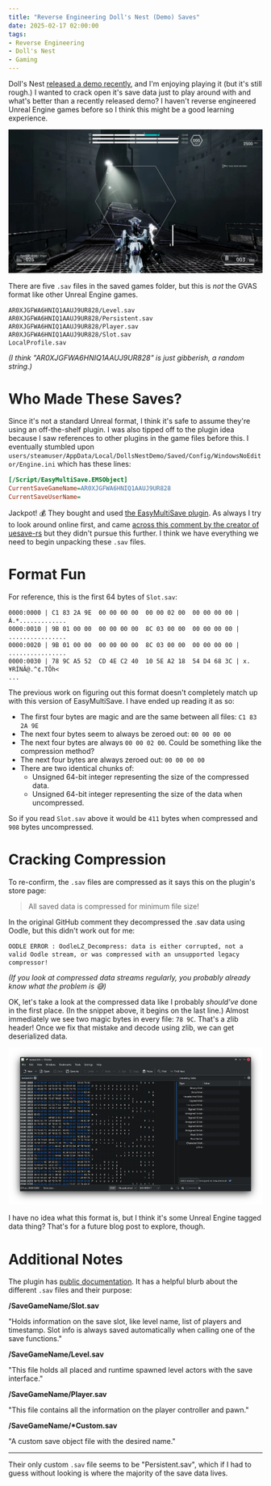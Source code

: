 ```yaml
---
title: "Reverse Engineering Doll's Nest (Demo) Saves"
date: 2025-02-17 02:00:00
tags:
- Reverse Engineering
- Doll's Nest
- Gaming
---
```


Doll's Nest [released a demo recently](https://store.steampowered.com/app/1839430/Dolls_Nest/), and I'm enjoying playing it (but it's still rough.) I wanted to crack open it's save data just to play around with and what's better than a recently released demo? I haven't reverse engineered Unreal Engine games before so I think this might be a good learning experience.

![The beginning area of the demo. It overlooks a giant pit, with several disjointed walkways leading to a giant cable in the middle of the space.](screenshot.webp)

There are five `.sav` files in the saved games folder, but this is _not_ the GVAS format like other Unreal Engine games.

```shell
AR0XJGFWA6HNIQ1AAUJ9UR828/Level.sav
AR0XJGFWA6HNIQ1AAUJ9UR828/Persistent.sav
AR0XJGFWA6HNIQ1AAUJ9UR828/Player.sav
AR0XJGFWA6HNIQ1AAUJ9UR828/Slot.sav
LocalProfile.sav
```

_(I think "AR0XJGFWA6HNIQ1AAUJ9UR828" is just gibberish, a random string.)_

# Who Made These Saves?

Since it's not a standard Unreal format, I think it's safe to assume they're using an off-the-shelf plugin. I was also tipped off to the plugin idea because I saw references to other plugins in the game files before this. I eventually stumbled upon `users/steamuser/AppData/Local/DollsNestDemo/Saved/Config/WindowsNoEditor/Engine.ini` which has these lines:

```ini
[/Script/EasyMultiSave.EMSObject]
CurrentSaveGameName=AR0XJGFWA6HNIQ1AAUJ9UR828
CurrentSaveUserName=
```

Jackpot! 💰 They bought and used [the EasyMultiSave plugin](https://www.fab.com/listings/49f745a1-cbdd-4b18-8278-22ae1075d91d). As always I try to look around online first, and came [across this comment by the creator of uesave-rs](https://github.com/trumank/uesave-rs/issues/42#issuecomment-2159210519) but they didn't pursue this further. I think we have everything we need to begin unpacking these `.sav` files.

# Format Fun

For reference, this is the first 64 bytes of `Slot.sav`:

```shell
0000:0000 | C1 83 2A 9E  00 00 00 00  00 00 02 00  00 00 00 00 | Á.*.............
0000:0010 | 9B 01 00 00  00 00 00 00  8C 03 00 00  00 00 00 00 | ................
0000:0020 | 9B 01 00 00  00 00 00 00  8C 03 00 00  00 00 00 00 | ................
0000:0030 | 78 9C A5 52  CD 4E C2 40  10 5E A2 18  54 D4 68 3C | x.¥RÍNÂ@.^¢.TÔh<
...
```

The previous work on figuring out this format doesn't completely match up with this version of EasyMultiSave. I have ended up reading it as so:
* The first four bytes are magic and are the same between all files: `C1 83 2A 9E`
* The next four bytes seem to always be zeroed out: `00 00 00 00`
* The next four bytes are always `00 00 02 00`. Could be something like the compression method?
* The next four bytes are always zeroed out: `00 00 00 00`
* There are two identical chunks of:
  * Unsigned 64-bit integer representing the size of the compressed data.
  * Unsigned 64-bit integer representing the size of the data when uncompressed.

So if you read `Slot.sav` above it would be `411` bytes when compressed and `908` bytes uncompressed.

# Cracking Compression

To re-confirm, the `.sav` files are compressed as it says this on the plugin's store page:

> All saved data is compressed for minimum file size!

In the original GitHub comment they decompressed the .sav data using Oodle, but this didn't work out for me:

```shell
OODLE ERROR : OodleLZ_Decompress: data is either corrupted, not a valid Oodle stream, or was compressed with an unsupported legacy compressor!
```

_(If you look at compressed data streams regularly, you probably already know what the problem is 😅)_

OK, let's take a look at the compressed data like I probably _should've_ done in the first place. (In the snippet above, it begins on the last line.) Almost immediately we see two magic bytes in every file: `78 9C`. That's a zlib header! Once we fix that mistake and decode using zlib, we can get deserialized data.

![Screenshot of Okteta showing the decoded save game.](output.webp)

I have no idea what this format is, but I think it's some Unreal Engine tagged data thing? That's for a future blog post to explore, though.

# Additional Notes

The plugin has [public documentation](https://docs.google.com/document/d/1wzSXrekSKkNXzoi1WenpTB3TAi39YW2kojhYXGW3afk/edit?tab=t.0#heading=h.904um6g7tfk2). It has a helpful blurb about the different `.sav` files and their purpose:

**/SaveGameName/Slot.sav**

"Holds information on the save slot, like level name, list of players and timestamp.
Slot info is always saved automatically when calling one of the save functions."

**/SaveGameName/Level.sav**

"This file holds all placed and runtime spawned level actors with the save interface."

**/SaveGameName/Player.sav**

"This file contains all the information on the player controller and pawn."

**/SaveGameName/\*Custom.sav**

"A custom save object file with the desired name."

---

Their only custom `.sav` file seems to be "Persistent.sav", which if I had to guess without looking is where the majority of the save data lives.

